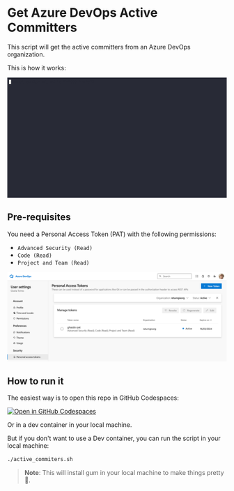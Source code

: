 # Get Azure DevOps Active Committers

This script will get the active committers from an Azure DevOps organization.

This is how it works:

<img src="images/demo.gif" />

## Pre-requisites

You need a Personal Access Token (PAT) with the following permissions:

- `Advanced Security (Read)`
- `Code (Read)`
- `Project and Team (Read)`

<img src="images/PAT scopes.png" />

## How to run it

The easiest way is to open this repo in GitHub Codespaces:

[![Open in GitHub Codespaces](https://github.com/codespaces/badge.svg)](https://codespaces.new/0gis0/get-a)

Or in a dev container in your local machine.

But if you don't want to use a Dev container, you can run the script in your local machine:

```bash
./active_commiters.sh
```

> **Note**: This will install gum in your local machine to make things pretty 🥰.
